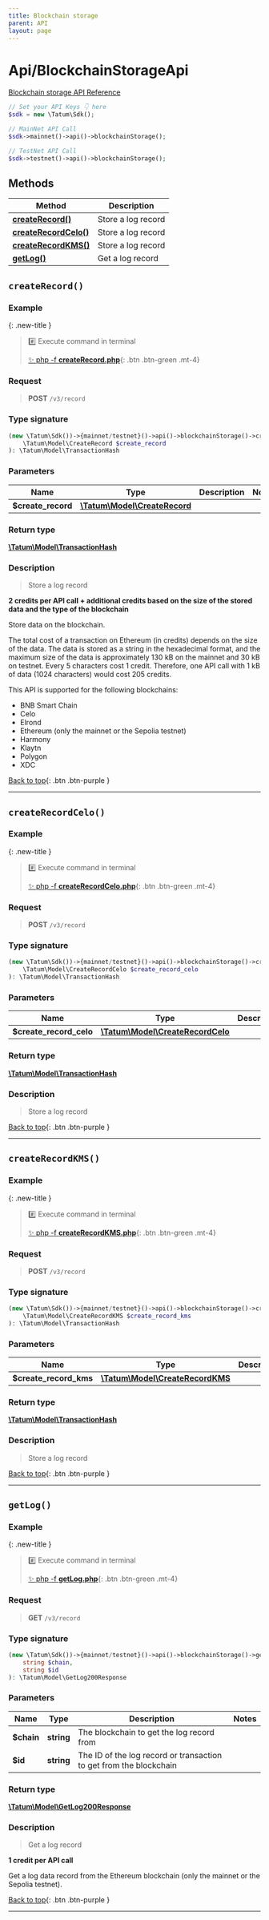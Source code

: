 ```yaml
---
title: Blockchain storage
parent: API
layout: page
---
```


# Api/BlockchainStorageApi

[Blockchain storage API Reference](https://apidoc.tatum.io/tag/Blockchain-storage/)

```php
// Set your API Keys 👇 here
$sdk = new \Tatum\Sdk();

// MainNet API Call
$sdk->mainnet()->api()->blockchainStorage();

// TestNet API Call
$sdk->testnet()->api()->blockchainStorage();
```

## Methods

Method | Description
------------- | -------------
[**createRecord()**](#createrecord) | Store a log record
[**createRecordCelo()**](#createrecordcelo) | Store a log record
[**createRecordKMS()**](#createrecordkms) | Store a log record
[**getLog()**](#getlog) | Get a log record


## `createRecord()`

### Example

{: .new-title }
> #️⃣ Execute command in terminal 
> 
> [✨ php -f **createRecord.php**](https://github.com/tatumio/tatum-php/blob/master/examples/Api/BlockchainStorageApi/createRecord.php){: .btn .btn-green .mt-4}

### Request

> **POST** `/v3/record`

### Type signature

```php
(new \Tatum\Sdk())->{mainnet/testnet}()->api()->blockchainStorage()->createRecord(
    \Tatum\Model\CreateRecord $create_record
): \Tatum\Model\TransactionHash
```

### Parameters

Name | Type | Description  | Notes
------------- | ------------- | ------------- | -------------
 **$create_record** | [**\Tatum\Model\CreateRecord**](../../Model/CreateRecord) |  |

### Return type

[**\Tatum\Model\TransactionHash**](../../Model/TransactionHash)

### Description

> Store a log record

**2 credits per API call + additional credits based on the size of the stored data and the type of the blockchain**

Store data on the blockchain.

The total cost of a transaction on Ethereum (in credits) depends on the size of the data. The data is stored as a string in the hexadecimal format, and the maximum size of the data is approximately 130 kB on the mainnet and 30 kB on testnet. Every 5 characters cost 1 credit. Therefore, one API call with 1 kB of data (1024 characters) would cost 205 credits.

This API is supported for the following blockchains:

* BNB Smart Chain
* Celo
* Elrond
* Ethereum (only the mainnet or the Sepolia testnet)
* Harmony
* Klaytn
* Polygon
* XDC

[Back to top](#top){: .btn .btn-purple }

---


## `createRecordCelo()`

### Example

{: .new-title }
> #️⃣ Execute command in terminal 
> 
> [✨ php -f **createRecordCelo.php**](https://github.com/tatumio/tatum-php/blob/master/examples/Api/BlockchainStorageApi/createRecordCelo.php){: .btn .btn-green .mt-4}

### Request

> **POST** `/v3/record`

### Type signature

```php
(new \Tatum\Sdk())->{mainnet/testnet}()->api()->blockchainStorage()->createRecordCelo(
    \Tatum\Model\CreateRecordCelo $create_record_celo
): \Tatum\Model\TransactionHash
```

### Parameters

Name | Type | Description  | Notes
------------- | ------------- | ------------- | -------------
 **$create_record_celo** | [**\Tatum\Model\CreateRecordCelo**](../../Model/CreateRecordCelo) |  |

### Return type

[**\Tatum\Model\TransactionHash**](../../Model/TransactionHash)

### Description

> Store a log record



[Back to top](#top){: .btn .btn-purple }

---


## `createRecordKMS()`

### Example

{: .new-title }
> #️⃣ Execute command in terminal 
> 
> [✨ php -f **createRecordKMS.php**](https://github.com/tatumio/tatum-php/blob/master/examples/Api/BlockchainStorageApi/createRecordKMS.php){: .btn .btn-green .mt-4}

### Request

> **POST** `/v3/record`

### Type signature

```php
(new \Tatum\Sdk())->{mainnet/testnet}()->api()->blockchainStorage()->createRecordKMS(
    \Tatum\Model\CreateRecordKMS $create_record_kms
): \Tatum\Model\TransactionHash
```

### Parameters

Name | Type | Description  | Notes
------------- | ------------- | ------------- | -------------
 **$create_record_kms** | [**\Tatum\Model\CreateRecordKMS**](../../Model/CreateRecordKMS) |  |

### Return type

[**\Tatum\Model\TransactionHash**](../../Model/TransactionHash)

### Description

> Store a log record



[Back to top](#top){: .btn .btn-purple }

---


## `getLog()`

### Example

{: .new-title }
> #️⃣ Execute command in terminal 
> 
> [✨ php -f **getLog.php**](https://github.com/tatumio/tatum-php/blob/master/examples/Api/BlockchainStorageApi/getLog.php){: .btn .btn-green .mt-4}

### Request

> **GET** `/v3/record`

### Type signature

```php
(new \Tatum\Sdk())->{mainnet/testnet}()->api()->blockchainStorage()->getLog(
    string $chain,
    string $id
): \Tatum\Model\GetLog200Response
```

### Parameters

Name | Type | Description  | Notes
------------- | ------------- | ------------- | -------------
 **$chain** | **string**  | The blockchain to get the log record from |
 **$id** | **string**  | The ID of the log record or transaction to get from the blockchain |

### Return type

[**\Tatum\Model\GetLog200Response**](../../Model/GetLog200Response)

### Description

> Get a log record

**1 credit per API call**

Get a log data record from the Ethereum blockchain (only the mainnet or the Sepolia testnet).

[Back to top](#top){: .btn .btn-purple }

---
